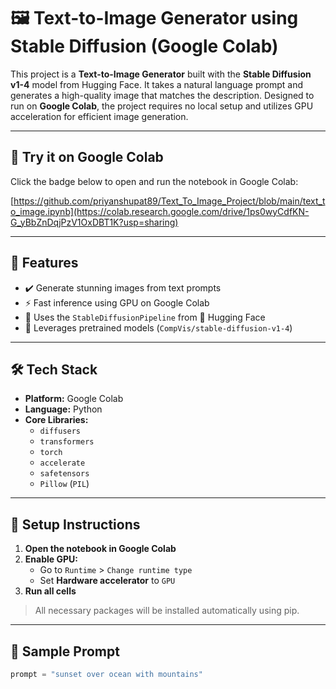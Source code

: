 

# 🖼️ Text-to-Image Generator using Stable Diffusion (Google Colab)

This project is a **Text-to-Image Generator** built with the **Stable Diffusion v1-4** model from Hugging Face. It takes a natural language prompt and generates a high-quality image that matches the description. Designed to run on **Google Colab**, the project requires no local setup and utilizes GPU acceleration for efficient image generation.

---

## 🚀 Try it on Google Colab

Click the badge below to open and run the notebook in Google Colab:

[https://github.com/priyanshupat89/Text_To_Image_Project/blob/main/text_to_image.ipynb](https://colab.research.google.com/drive/1ps0wyCdfKN-G_yBbZnDqjPzV1OxDBT1K?usp=sharing)


---

## 📌 Features

- ✔️ Generate stunning images from text prompts
- ⚡ Fast inference using GPU on Google Colab
- 🎨 Uses the `StableDiffusionPipeline` from 🤗 Hugging Face
- 🧠 Leverages pretrained models (`CompVis/stable-diffusion-v1-4`)

---

## 🛠️ Tech Stack

- **Platform:** Google Colab
- **Language:** Python
- **Core Libraries:**
  - `diffusers`
  - `transformers`
  - `torch`
  - `accelerate`
  - `safetensors`
  - `Pillow` (`PIL`)

---

## 🔧 Setup Instructions

1. **Open the notebook in Google Colab**
2. **Enable GPU:**
   - Go to `Runtime` > `Change runtime type`
   - Set **Hardware accelerator** to `GPU`
3. **Run all cells**

> All necessary packages will be installed automatically using pip.

---

## 🧪 Sample Prompt

```python
prompt = "sunset over ocean with mountains"
